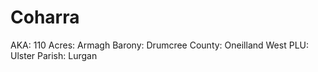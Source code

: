 # Coharra

AKA: 110
Acres: Armagh
Barony: Drumcree
County: Oneilland West
PLU: Ulster
Parish: Lurgan